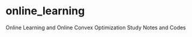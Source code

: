 online_learning
===============

Online Learning and Online Convex Optimization Study Notes and Codes
